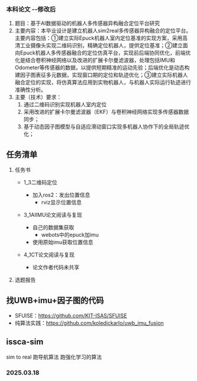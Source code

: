 ### 本科论文 --修改后
1. 题目：基于AI数据驱动的机器人多传感器异构融合定位平台研究
2. 主要内容：本毕业设计是建立机器人sim2real多传感器异构融合的定位平台。主要内容包括：①建立实际Epuck机器人室内定位基准的实现方案，采用高清工业摄像头实现二维码识别，精确定位机器人，提供定位基准；②建立面向Epuck机器人多传感器融合的定位仿真平台，实现前后端协同优化，前端优化是结合卷积神经网络以及改进的扩展卡尔曼滤波器，处理包括IMU和Odometer等传感器的数据，以提供短期精准的运动先验；后端优化是动态构建因子图表征多元数据，实现窗口期的定位和轨迹优化；③建立实际机器人融合定位的实现，将仿真算法应用到实物机器人，与机器人实际运行轨迹进行准确性分析。
3. 主要（技术）要求：
    1. 通过二维码识别实现机器人室内定位
    2. 采用改进的扩展卡尔曼滤波器（EKF）与卷积神经网络实现多传感器数据同步；
    3. 基于动态因子图模型与自适应滑动窗口实现多机器人协作下的全局轨迹优化；
        

## 任务清单
1. 任务书
    - 1_3二维码定位
        - 加入ros2：发出位置信息 
            - rviz显示位置信息 
    
    - 3_1AIIMU论文阅读与复现
        - 自己的数据集获取
            - webots中的epuck加imu
        - 使用原始imu获取位置信息

    - 4_1CT论文阅读与复现
        - 论文作者代码未共享

2. 选题报告
    
## 找UWB+imu+因子图的代码
- SFUISE：https://github.com/KIT-ISAS/SFUISE
- 纯算法实践：https://github.com/koledickarlo/uwb_imu_fusion 



## issca-sim
sim to real
跑导航算法
跑强化学习的算法



### 2025.03.18

